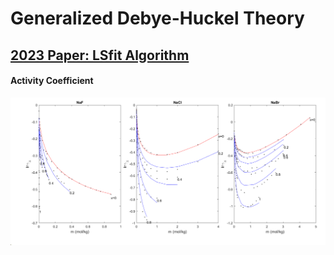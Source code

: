 # Generalized Debye-Huckel Theory
## [2023 Paper: LSfit Algorithm](https://www.sciencedirect.com/science/article/abs/pii/S0378381222002813) 

#### Activity Coefficient
![Activity Coefficient](fig2.png)

